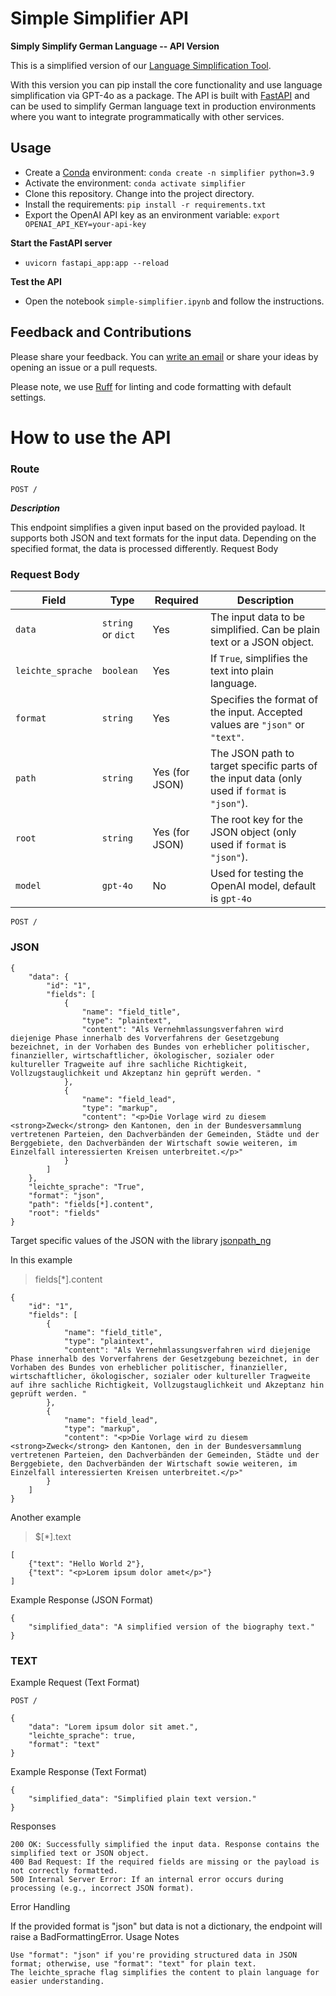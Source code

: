 # Simple Simplifier API

**Simply Simplify German Language -- API Version**

This is a simplified version of our [Language Simplification Tool](https://github.com/machinelearningZH/simply-simplify-language).

With this version you can pip install the core functionality and use language simplification via GPT-4o as a package. The API is built with [FastAPI](https://fastapi.tiangolo.com/) and can be used to simplify German language text in production environments where you want to integrate programmatically with other services.

## Usage

- Create a [Conda](https://docs.anaconda.com/miniconda/) environment: `conda create -n simplifier python=3.9`
- Activate the environment: `conda activate simplifier`
- Clone this repository. Change into the project directory.
- Install the requirements: `pip install -r requirements.txt`
- Export the OpenAI API key as an environment variable: `export OPENAI_API_KEY=your-api-key`

**Start the FastAPI server**

- `uvicorn fastapi_app:app --reload`

**Test the API**

- Open the notebook `simple-simplifier.ipynb` and follow the instructions.

## Feedback and Contributions

Please share your feedback. You can [write an email](mailto:datashop@statistik.zh.ch) or share your ideas by opening an issue or a pull requests.

Please note, we use [Ruff](https://docs.astral.sh/ruff/) for linting and code formatting with default settings.

# How to use the API

### Route

```POST / ```

***Description***

This endpoint simplifies a given input based on the provided payload. It supports both JSON and text formats for the input data. Depending on the specified format, the data is processed differently.
Request Body

### Request Body

| Field             | Type               | Required       | Description                                                                                  |
|-------------------|--------------------|----------------|----------------------------------------------------------------------------------------------|
| `data`            | `string` or `dict` | Yes            | The input data to be simplified. Can be plain text or a JSON object.                         |
| `leichte_sprache` | `boolean`          | Yes            | If `True`, simplifies the text into plain language.                                          |
| `format`          | `string`           | Yes            | Specifies the format of the input. Accepted values are `"json"` or `"text"`.                 |
| `path`            | `string`           | Yes (for JSON) | The JSON path to target specific parts of the input data (only used if `format` is `"json"`). |
| `root`            | `string`           | Yes (for JSON) | The root key for the JSON object (only used if `format` is `"json"`).                        |
| `model`           | `gpt-4o`           | No             | Used for testing the OpenAI model, default is `gpt-4o`                                        |


```POST / ```

### JSON

```
{
    "data": {
        "id": "1",
        "fields": [
            {
                "name": "field_title",
                "type": "plaintext",
                "content": "Als Vernehmlassungsverfahren wird diejenige Phase innerhalb des Vorverfahrens der Gesetzgebung bezeichnet, in der Vorhaben des Bundes von erheblicher politischer, finanzieller, wirtschaftlicher, ökologischer, sozialer oder kultureller Tragweite auf ihre sachliche Richtigkeit, Vollzugstauglichkeit und Akzeptanz hin geprüft werden. "
            },
            {
                "name": "field_lead",
                "type": "markup",
                "content": "<p>Die Vorlage wird zu diesem <strong>Zweck</strong> den Kantonen, den in der Bundesversammlung vertretenen Parteien, den Dachverbänden der Gemeinden, Städte und der Berggebiete, den Dachverbänden der Wirtschaft sowie weiteren, im Einzelfall interessierten Kreisen unterbreitet.</p>"
            }
        ]
    },
    "leichte_sprache": "True",
    "format": "json",
    "path": "fields[*].content",
    "root": "fields"
}
```

Target specific values of the JSON with  the library  [jsonpath_ng](https://pypi.org/project/jsonpath-ng/)

In this example

> fields[*].content

```
{
    "id": "1",
    "fields": [
        {
            "name": "field_title",
            "type": "plaintext",
            "content": "Als Vernehmlassungsverfahren wird diejenige Phase innerhalb des Vorverfahrens der Gesetzgebung bezeichnet, in der Vorhaben des Bundes von erheblicher politischer, finanzieller, wirtschaftlicher, ökologischer, sozialer oder kultureller Tragweite auf ihre sachliche Richtigkeit, Vollzugstauglichkeit und Akzeptanz hin geprüft werden. "
        },
        {
            "name": "field_lead",
            "type": "markup",
            "content": "<p>Die Vorlage wird zu diesem <strong>Zweck</strong> den Kantonen, den in der Bundesversammlung vertretenen Parteien, den Dachverbänden der Gemeinden, Städte und der Berggebiete, den Dachverbänden der Wirtschaft sowie weiteren, im Einzelfall interessierten Kreisen unterbreitet.</p>"
        }
    ]
}
```
Another example

> $[*].text

```
[
    {"text": "Hello World 2"},
    {"text": "<p>Lorem ipsum dolor amet</p>"}
]
```


Example Response (JSON Format)

```
{
    "simplified_data": "A simplified version of the biography text."
}
```

### TEXT

Example Request (Text Format)

```POST /```

```
{
    "data": "Lorem ipsum dolor sit amet.",
    "leichte_sprache": true,
    "format": "text"
}
```

Example Response (Text Format)

```
{
    "simplified_data": "Simplified plain text version."
}
```

Responses

    200 OK: Successfully simplified the input data. Response contains the simplified text or JSON object.
    400 Bad Request: If the required fields are missing or the payload is not correctly formatted.
    500 Internal Server Error: If an internal error occurs during processing (e.g., incorrect JSON format).

Error Handling

If the provided format is "json" but data is not a dictionary, the endpoint will raise a BadFormattingError.
Usage Notes

    Use "format": "json" if you're providing structured data in JSON format; otherwise, use "format": "text" for plain text.
    The leichte_sprache flag simplifies the content to plain language for easier understanding.